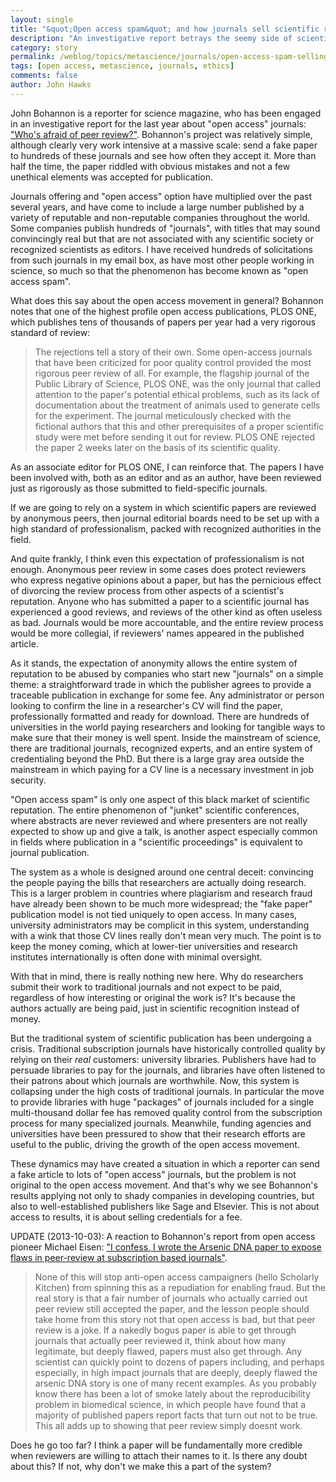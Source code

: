 ```yaml
---
layout: single 
title: "&quot;Open access spam&quot; and how journals sell scientific reputation" 
description: "An investigative report betrays the seemy side of scientific publishing" 
category: story
permalink: /weblog/topics/metascience/journals/open-access-spam-selling-credentials-2013.html
tags: [open access, metascience, journals, ethics] 
comments: false 
author: John Hawks 
---
```


John Bohannon is a reporter for science magazine, who has been engaged in an investigative report for the last year about "open access" journals: <a href="http://www.sciencemag.org/content/342/6154/60.full">"Who's afraid of peer review?"</a>. Bohannon's project was relatively simple, although clearly very work intensive at a massive scale: send a fake paper to hundreds of these journals and see how often they accept it. More than half the time, the paper  riddled with obvious mistakes and not a few unethical elements  was accepted for publication.

Journals offering and "open access" option have multiplied over the past several years, and have come to include a large number published by a variety of reputable and non-reputable companies throughout the world. Some companies publish hundreds of "journals", with titles that may sound convincingly real but that are not associated with any scientific society or recognized scientists as editors. I have received hundreds of solicitations from such journals in my email box, as have most other people working in science, so much so that the phenomenon has become known as "open access spam".


What does this say about the open access movement in general? Bohannon notes that one of the highest profile open access publications, PLOS ONE, which publishes tens of thousands of papers per year had a very rigorous standard of review:

<blockquote>The rejections tell a story of their own. Some open-access journals that have been criticized for poor quality control provided the most rigorous peer review of all. For example, the flagship journal of the Public Library of Science, PLOS ONE, was the only journal that called attention to the paper's potential ethical problems, such as its lack of documentation about the treatment of animals used to generate cells for the experiment. The journal meticulously checked with the fictional authors that this and other prerequisites of a proper scientific study were met before sending it out for review. PLOS ONE rejected the paper 2 weeks later on the basis of its scientific quality.</blockquote>

As an associate editor for PLOS ONE, I can reinforce that. The papers I have been involved with, both as an editor and as an author, have been reviewed just as rigorously as those submitted to field-specific journals.

If we are going to rely on a system in which scientific papers are reviewed by anonymous peers, then journal editorial boards need to be set up with a high standard of professionalism, packed with recognized authorities in the field. 

And quite frankly, I think even this expectation of professionalism is not enough. Anonymous peer review in some cases does protect reviewers who express negative opinions about a paper, but has the pernicious effect of divorcing the review process from other aspects of a scientist's reputation. Anyone who has submitted a paper to a scientific journal has experienced a good reviews, and reviews of the other kind  as often useless as bad. Journals would be more accountable, and the entire review process would be more collegial, if reviewers' names appeared in the published article.

As it stands, the expectation of anonymity allows the entire system of reputation to be abused by companies who start new "journals" on a simple theme: a straightforward trade in which the publisher agrees to provide a traceable publication in exchange for some fee. Any administrator or person looking to confirm the line in a researcher's CV will find the paper, professionally formatted and ready for download. There are hundreds of universities in the world paying researchers and looking for tangible ways to make sure that their money is well spent. Inside the mainstream of science, there are traditional journals, recognized experts, and an entire system of credentialing beyond the PhD. But there is a large gray area outside the mainstream in which paying for a CV line is a necessary investment in job security. 

"Open access spam" is only one aspect of this black market of scientific reputation. The entire phenomenon of "junket" scientific conferences, where abstracts are never reviewed and where presenters are not really expected to show up and give a talk, is another aspect  especially common in fields where publication in a "scientific proceedings" is equivalent to journal publication. 

The system as a whole is designed around one central deceit: convincing the people paying the bills that researchers are actually doing research. This is a larger problem in countries where plagiarism and research fraud have already been shown to be much more widespread; the "fake paper" publication model is not tied uniquely to open access. In many cases, university administrators may be complicit in this system, understanding with a wink that those CV lines really don't mean very much. The point is to keep the money coming, which at lower-tier universities and research institutes internationally is often done with minimal oversight. 

With that in mind, there is really nothing new here. Why do researchers submit their work to traditional journals and not expect to be paid, regardless of how interesting or original the work is? It's because the authors actually are being paid, just in scientific recognition instead of money. 

But the traditional system of scientific publication has been undergoing a crisis. Traditional subscription journals have historically controlled quality by relying on their <em>real</em> customers: university libraries. Publishers have had to persuade libraries to pay for the journals, and libraries have often listened to their patrons about which journals are worthwhile. Now, this system is collapsing under the high costs of traditional journals. In particular the move to provide libraries with huge "packages" of journals included for a single multi-thousand dollar fee has removed quality control from the subscription process for many specialized journals. Meanwhile, funding agencies and universities have been pressured to show that their research efforts are useful to the public, driving the growth of the open access movement.

These dynamics may have created a situation in which a reporter can send a fake article to lots of "open access" journals, but the problem is not original to the open access movement. And that's why we see Bohannon's results applying not only to shady companies in developing countries, but also to well-established publishers like Sage and Elsevier. This is not about access to results, it is about selling credentials for a fee. 

UPDATE (2013-10-03): A reaction to Bohannon's report from open access pioneer Michael Eisen: <a href="http://www.michaeleisen.org/blog/?p=1439">"I confess, I wrote the Arsenic DNA paper to expose flaws in peer-review at subscription based journals"</a>. 

<blockquote>None of this will stop anti-open access campaigners (hello Scholarly Kitchen) from spinning this as a repudiation for enabling fraud. But the real story is that a fair number of journals who actually carried out peer review still accepted the paper, and the lesson people should take home from this story not that open access is bad, but that peer review is a joke. If a nakedly bogus paper is able to get through journals that actually peer reviewed it, think about how many legitimate, but deeply flawed, papers must also get through. Any scientist can quickly point to dozens of papers  including, and perhaps especially, in high impact journals  that are deeply, deeply flawed  the arsenic DNA story is one of many recent examples. As you probably know there has been a lot of smoke lately about the reproducibility problem in biomedical science, in which people have found that a majority of published papers report facts that turn out not to be true. This all adds up to showing that peer review simply doesnt work.</blockquote>

Does he go too far? I think a paper will be fundamentally more credible when reviewers are willing to attach their names to it. Is there any doubt about this? If not, why don't we make this a part of the system? 

